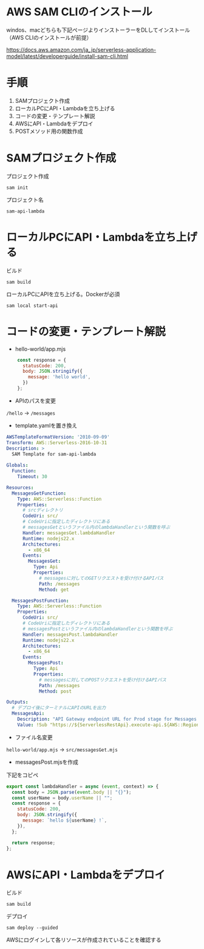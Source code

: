 # AWS SAM CLIのインストール

windos、macどちらも下記ページよりインストーラーをDLしてインストール（AWS CLIのインストールが前提）

https://docs.aws.amazon.com/ja_jp/serverless-application-model/latest/developerguide/install-sam-cli.html

# 手順

1. SAMプロジェクト作成
1. ローカルPCにAPI・Lambdaを立ち上げる
1. コードの変更・テンプレート解説
1. AWSにAPI・Lambdaをデプロイ
1. POSTメソッド用の関数作成

# SAMプロジェクト作成

プロジェクト作成
 
```
sam init
```

プロジェクト名

```
sam-api-lambda
```

# ローカルPCにAPI・Lambdaを立ち上げる

ビルド

```
sam build
```

ローカルPCにAPIを立ち上げる。Dockerが必須

```
sam local start-api
```

# コードの変更・テンプレート解説

- hello-world/app.mjs

```js
    const response = {
      statusCode: 200,
      body: JSON.stringify({
        message: 'hello world',
      })
    };
```

- APIのパスを変更

`/hello` → `/messages`

- template.yamlを置き換え

```yaml
AWSTemplateFormatVersion: '2010-09-09'
Transform: AWS::Serverless-2016-10-31
Description: >
  SAM Template for sam-api-lambda
  
Globals:
  Function:
    Timeout: 30

Resources:
  MessagesGetFunction:
    Type: AWS::Serverless::Function
    Properties:
      # srcディレクトリ
      CodeUri: src/
      # CodeUriに指定したディレクトリにある
      # messagesGetというファイル内のlambdaHandlerという関数を呼ぶ
      Handler: messagesGet.lambdaHandler
      Runtime: nodejs22.x
      Architectures:
        - x86_64
      Events:
        MessagesGet:
          Type: Api
          Properties:
            # messagesに対してのGETリクエストを受け付けるAPIパス
            Path: /messages
            Method: get

  MessagesPostFunction:
    Type: AWS::Serverless::Function
    Properties:
      CodeUri: src/
      # CodeUriに指定したディレクトリにある
      # messagesPostというファイル内のlambdaHandlerという関数を呼ぶ
      Handler: messagesPost.lambdaHandler
      Runtime: nodejs22.x
      Architectures:
        - x86_64
      Events:
        MessagesPost:
          Type: Api
          Properties:
            # messagesに対してのPOSTリクエストを受け付けるAPIパス
            Path: /messages
            Method: post

Outputs:
  # デプロイ後にターミナルにAPIのURLを出力
  MessagesApi:
    Description: "API Gateway endpoint URL for Prod stage for Messages function"
    Value: !Sub "https://${ServerlessRestApi}.execute-api.${AWS::Region}.amazonaws.com/Prod/messages/"
```

- ファイル名変更

`hello-world/app.mjs` → `src/messagesGet.mjs`

- messagesPost.mjsを作成

下記をコピペ

```js
export const lambdaHandler = async (event, context) => {
  const body = JSON.parse(event.body || "{}");
  const userName = body.userName || "";
  const response = {
    statusCode: 200,
    body: JSON.stringify({
      message: `hello ${userName} !`,
    }),
  };

  return response;
};
```

# AWSにAPI・Lambdaをデプロイ

ビルド

```
sam build
```

デプロイ

```
sam deploy --guided
```

AWSにログインして各リソースが作成されていることを確認する
